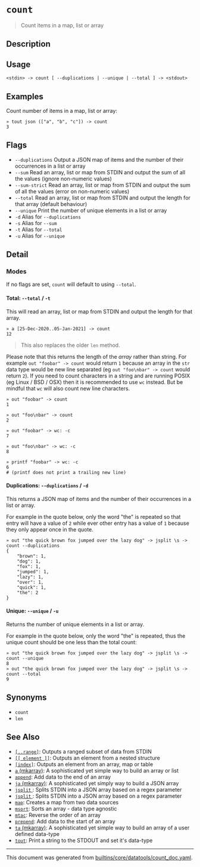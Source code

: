 # `count`

> Count items in a map, list or array

## Description



## Usage

```
<stdin> -> count [ --duplications | --unique | --total ] -> <stdout>
```

## Examples

Count number of items in a map, list or array:

```
» tout json (["a", "b", "c"]) -> count 
3
```

## Flags

* `--duplications`
    Output a JSON map of items and the number of their occurrences in a list or array
* `--sum`
    Read an array, list or map from STDIN and output the sum of all the values (ignore non-numeric values)
* `--sum-strict`
    Read an array, list or map from STDIN and output the sum of all the values (error on non-numeric values)
* `--total`
    Read an array, list or map from STDIN and output the length for that array (default behaviour)
* `--unique`
    Print the number of unique elements in a list or array
* `-d`
    Alias for `--duplications`
* `-s`
    Alias for `--sum`
* `-t`
    Alias for `--total`
* `-u`
    Alias for `--unique`

## Detail

### Modes

If no flags are set, `count` will default to using `--total`.

#### Total: `--total` / `-t`

This will read an array, list or map from STDIN and output the length for
that array.

```
» a [25-Dec-2020..05-Jan-2021] -> count 
12
```

> This also replaces the older `len` method.

Please note that this returns the length of the _array_ rather than string.
For example `out "foobar" -> count` would return `1` because an array in the
`str` data type would be new line separated (eg `out "foo\nbar" -> count`
would return `2`). If you need to count characters in a string and are
running POSIX (eg Linux / BSD / OSX) then it is recommended to use `wc`
instead. But be mindful that `wc` will also count new line characters.

```
» out "foobar" -> count
1

» out "foo\nbar" -> count
2

» out "foobar" -> wc: -c
7

» out "foo\nbar" -> wc: -c
8

» printf "foobar" -> wc: -c
6
# (printf does not print a trailing new line)
```

#### Duplications: `--duplications` / `-d`

This returns a JSON map of items and the number of their occurrences in a list
or array.

For example in the quote below, only the word "the" is repeated so that entry
will have a value of `2` while ever other entry has a value of `1` because they
only appear once in the quote.

```
» out "the quick brown fox jumped over the lazy dog" -> jsplit \s -> count --duplications
{
    "brown": 1,
    "dog": 1,
    "fox": 1,
    "jumped": 1,
    "lazy": 1,
    "over": 1,
    "quick": 1,
    "the": 2
}
```

#### Unique: `--unique` / `-u`

Returns the number of unique elements in a list or array.

For example in the quote below, only the word "the" is repeated, thus the
unique count should be one less than the total count:

```
» out "the quick brown fox jumped over the lazy dog" -> jsplit \s -> count --unique
8
» out "the quick brown fox jumped over the lazy dog" -> jsplit \s -> count --total
9
```

## Synonyms

* `count`
* `len`


## See Also

* [`[..range]`](../parser/range.md):
  Outputs a ranged subset of data from STDIN
* [`[[ element ]]`](../parser/element.md):
  Outputs an element from a nested structure
* [`[index]`](../parser/item-index.md):
  Outputs an element from an array, map or table
* [`a` (mkarray)](../commands/a.md):
  A sophisticated yet simple way to build an array or list
* [`append`](../commands/append.md):
  Add data to the end of an array
* [`ja` (mkarray)](../commands/ja.md):
  A sophisticated yet simply way to build a JSON array
* [`jsplit` ](../commands/jsplit.md):
  Splits STDIN into a JSON array based on a regex parameter
* [`jsplit` ](../commands/jsplit.md):
  Splits STDIN into a JSON array based on a regex parameter
* [`map`](../commands/map.md):
  Creates a map from two data sources
* [`msort`](../commands/msort.md):
  Sorts an array - data type agnostic
* [`mtac`](../commands/mtac.md):
  Reverse the order of an array
* [`prepend`](../commands/prepend.md):
  Add data to the start of an array
* [`ta` (mkarray)](../commands/ta.md):
  A sophisticated yet simple way to build an array of a user defined data-type
* [`tout`](../commands/tout.md):
  Print a string to the STDOUT and set it's data-type

<hr/>

This document was generated from [builtins/core/datatools/count_doc.yaml](https://github.com/lmorg/murex/blob/master/builtins/core/datatools/count_doc.yaml).